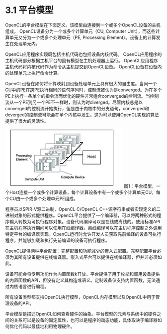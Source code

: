 # 3.1 平台模型

OpenCL的平台模型在下面定义。该模型由连接到一个或多个OpenCL设备的主机组成。 OpenCL设备分为一个或多个计算单元（CU, Computer Unit），而这些计算单元又分为一个或多个处理单元（PE, Processing Element）。设备上的计算发生在处理单元内。

OpenCL应用程序实现既包括主机代码也包括设备内核代码。 OpenCL应用程序的主机代码部分根据主机平台的固有模型在主机处理器上运行。 OpenCL应用程序主机代码将内核代码作为命令从主机提交到OpenCL设备。 OpenCL设备在设备内的处理单元上执行命令计算。

OpenCL设备在如何将计算映射到设备处理单元上具有很大的自由度。当同一个CU中的PE在跨PE执行相同的语句序列时，控制流被认为是converged。为在多个PE上执行一条单个的指令流而优化的硬件非常适合converged的控制流。当控制流从一个PE到另一个PE不一样时，则认为时diverged。尽管内核总是以converged的控制流开始执行，但是由于内核中的分支语句，converged和deverged的控制流可能会在单个内核中发生。这为可以使用OpenCL实现的算法提供了很大的灵活性。

![picture1](../asset/ch03-p1.png)
图1：平台模型，一个Host连接一个或多个计算设备，每个计算设备中有一个或多个计算单元CU，每个CU由一个或多个处理单元PE组成。

程序员以SPIR-V源二进制、OpenCL C/OpenCL C++源字符串或者实现定义的二进制对象的形式提供程序。OpenCL平台提供了一个编译器，可以将两种形式的程序输入转换为可执行程序对象。设备代码编译可以是在线或离线的。使用标准API在主机程序执行期间可以使用在线编译器。离线编译可以在主机程序控制之外调用特定平台的编译器实现。OpenCL运行时允许开发人员获取先前编译的设备可执行程序，并能够加载和执行先前编译的设备可执行程序。

OpenCL提供两种平台配置：完整配置和功能减少的嵌入式配置。完整配置平台必须为其所有设备提供在线编译器。嵌入式平台可以提供在线编译器，但并非必须如此。

设备可能会将专用功能作为内置函数k开放。平台提供了用于枚举和调用设备提供的内置函数的API，但没有定义其构造或语义。定制设备仅支持内置函数，无法通过内核语言进行编程。

所有设备类型都支持OpenCL执行模型，OpenCL内存模型以及OpenCL中用于管理设备的API。

平台模型是描述OpenCL如何查看硬件的抽象。平台模型的元素与系统中的硬件之间的关系可以是设备的固定属性，也可以是程序的动态功能，具体取决于编译器如何优化代码以最佳地利用物理硬件。